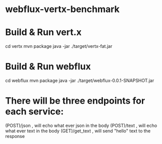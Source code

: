 # webflux-vertx-benchmark
# Build & Run vert.x 
cd vertx
mvn package
java -jar ./target/vertx-fat.jar

# Build & Run webflux
cd webflux
mvn package
java -jar ./target/webflux-0.0.1-SNAPSHOT.jar


# There will be three endpoints for each service:
(POST)/json    , will echo what ever json in the body
(POST)/text    , will echo what ever text in the body
(GET)/get_text , will send "hello" text to the response

